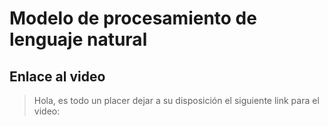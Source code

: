 # Modelo de procesamiento de lenguaje natural

## Enlace al video
> Hola, es todo un placer dejar a su disposición el siguiente link para el video: 